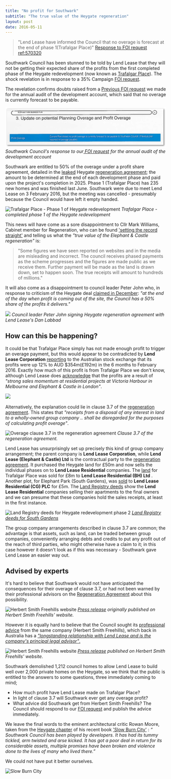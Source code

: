 ```yaml
---
title: "No profit for Southwark"
subtitle: "The true value of the Heygate regeneration"
layout: post
date: 2016-05-11
---
```

> "Lend Lease have informed the Council that no overage is forecast at the end of phase 1(Trafalgar Place)" [Response to FOI request ref:570320](https://www.whatdotheyknow.com/request/heygate_regeneration_agreement_a#incoming-800392)

Southwark Council has been stunned to be told by Lend Lease that they will not be getting their expected share of the profits from the first completed phase of the Heygate redevelopment (now known as [Trafalgar Place](http://www.elephantpark.co.uk/local-area/trafalgar-place)). The shock revelation is in response to a 35% Campaign [FOI request](https://www.whatdotheyknow.com/request/heygate_regeneration_agreement_a).

The revelation confirms doubts raised from a [Previous FOI request](https://www.whatdotheyknow.com/request/heygate_estate_regeneration_annu#incoming-841546) we made for the annual audit of the development account, which said that no overage is currently forecast to be payable.

![Council's response to our FOI request about overage](/img/ElephantParkBusinessPlanFeb2016.png)
*Southwark Council's response to our[ FOI request](https://www.whatdotheyknow.com/request/heygate_estate_regeneration_annu) for the annual audit of the development account*

Southwark are entitled to 50% of the overage under a profit share agreement, detailed in the [leaked](http://www.newstatesman.com/news/2013/02/southwark-accidentally-leaks-confidential-information) Heygate [regeneration agreement](https://southwarknotes.files.wordpress.com/2013/02/ra.pdf); the amount to be determined at the end of each development phase and paid upon the project's completion in 2025.  Phase 1 (Trafalgar Place) has 235 new homes and was finished last June.  Southwark were due to meet Lend Lease on 3 February 2016, but the meeting was cancelled - presumably because the Council would have left it empty handed.

![Trafalgar Place - Phase 1 of Heygate redevelopment](http://www.elephantpark.co.uk/local-area/~/media/Developments/UK/EP/Images/Trafalgar%20Place/CGI%20Gallery/DS31656%20002TP.jpg)
*Trafalgar Place - completed phase 1 of the Heygate redevelopment*

This news will have come as a sore disappointment to Cllr Mark Williams, Cabinet member for Regeneration, who can be found ['setting the record straight'](http://www.southwark.gov.uk/news/article/1785/setting_the_record_straight_the_true_value_of_the_elephant_and_castle_regeneration) and telling us what the _"true value of the Elephant & Castle regeneration"_ is: 
 
> "Some figures we have seen reported on websites and in the media are misleading and incorrect. The council receives phased payments as the scheme progresses and the figures are made public as we receive them. Further payment will be made as the land is drawn down, set to happen soon. The true receipts will amount to hundreds of millions."

It will also come as a disappointment to council leader Peter John who, in response to criticism of the Heygate deal [claimed in December](https://youtu.be/Emvo16iBxFE?t=4m14s): _"at the end of the day when profit is coming out of the site, the Council has a 50% share of the profits it delivers."_

![](http://www.london-se1.co.uk/news/imageuploads/1280161383_62.49.27.213.jpg)
*Council leader Peter John signing Heygate regeneration agreement with Lend Lease's Dan Labbad*

## How can this be happening?

It could be that Trafalgar Place simply has not made enough profit to trigger an  overage payment, but this would appear to be contradicted by __Lend Lease Corporation__ [reporting](http://www.afr.com/real-estate/commercial/lendlease-firsthalf-net-profit-rises-121pc-to-354-million-20160216-gmvxux) to the Australian stock exchange that its profits were up 12% to AUD $354m(£192m) in the 6 months to February 2016. Exactly how much of this profit is from Trafalgar Place we don't know, although Lend Lease does [acknowledge](http://www.smh.com.au/business/property/lendlease-reports-a-3538-million-profit-20160216-gmvo2z.html) that the profits are a result of _"strong sales momentum at residential projects at Victoria Harbour in Melbourne and Elephant & Castle in London"_.  

![](http://35percent.org/img/lendleaseprofits.png)

Alternatively, the explanation could lie in clause 3.7 of the [regeneration agreement](https://southwarknotes.files.wordpress.com/2013/02/ra.pdf). This states that _"receipts from a disposal of any interest in land to a wholly-owned group company .. shall be disregarded for the purposes of calculating profit overage"_.  

![Overage clause 3.7 in the regeneration agreement](http://35percent.org/img/overageclause.png)
*Clause 3.7 of the regeneration agreement.*

Lend Lease has unsurprisingly set up precisely this kind of group company arrangement; the parent company is **Lend Lease Corporation**, while __Lend Lease (Elephant & Castle) Ltd__ is the contractual party to the [regeneration agreement](https://southwarknotes.files.wordpress.com/2013/02/ra.pdf). It purchased the Heygate land for £50m and now sells the individual phases on to  **Lend Lease Residential** companies.  The [land](http://35percent.org/img/LRegisterTrafalgarPlace.pdf) for Trafalgar Place was sold for £8m to  __Lend Lease Residential (BH) Ltd__ . Another plot, for Elephant Park (South Gardens), was [sold](http://crappistmartin.github.io/images/LRegisterSouthGardens.pdf) to __Lend Lease Residential (CG)  PLC__  for £5m. The [Land Registry deeds](http://crappistmartin.github.io/images/LRegisterSouthGardens.pdf) show the  **Lend Lease Residential** companies selling their apartments to the final owners and we can presume that these companies hold the sales receipts, at least in the first instance.

![Land Registry deeds for Heygate redevelopment phase 2](http://35percent.org/img/LRegisterSouthGardens.png)
*[Land Registry deeds for South Gardens](http://crappistmartin.github.io/images/LRegisterSouthGardens.pdf)*

The group company arrangements described in clause 3.7 are common; the advantage is that assets, such as land, can be traded between group companies, conveniently arranging debts and credits to put any profit out of the reach of third parties, who might otherwise have a claim to it; in this case however it doesn't look as if this was necessary - Southwark gave Lend Lease an easier way out.

## Advised by experts
It's hard to believe that Southwark would not have anticipated the consequences for their overage of clause 3.7,  or had not been warned by their professional advisors on the [Regeneration Agreement](https://southwarknotes.files.wordpress.com/2013/02/ra.pdf) about this possibility. 


![Herbert Smith Freehills website](http://35percent.org/img/hsf.png)
*[Press release](https://web.archive.org/web/20160316171355/http://www.herbertsmithfreehills.com/news/news20100810-hs-advises-the-london-borough-of-southwark-on-elephant-and-castle-regeneration) originally published on Herbert Smith Freehills' website.*

However it is equally hard to believe that the Council sought its  [professional advice](https://web.archive.org/web/20160316171355/http://www.herbertsmithfreehills.com/news/news20100810-hs-advises-the-london-borough-of-southwark-on-elephant-and-castle-regeneration) from the same company (Herbert Smith Freehills), which back in Australia has a [ _"longstanding relationship with Lend Lease and is the company's principal legal advisor"_.](https://web.archive.org/web/20160228155112/http://www.herbertsmithfreehills.com/news/news20120707-fh-freehillsadvisortolendleasebarangaroosouthdev)  


![Herbert Smith Freehills website](https://i.imgur.com/m55Lk1a.png)
*[Press release](https://web.archive.org/web/20160228155112/http://www.herbertsmithfreehills.com/news/news20120707-fh-freehillsadvisortolendleasebarangaroosouthdev) published on Herbert Smith Freehills' website.*

Southwark demolished 1,212 council homes to allow Lend Lease to build well over 2,000 private homes on the Heygate, so we think that the public is entitled to the answers to some questions, three immediately coming to mind;

- How much profit have Lend Lease made on Trafalgar Place? 
- In light of clause 3.7 will Southwark ever get any overage profit?
- What advice did Southwark get from Herbert Smith Freehills? The Council should respond to our [FOI request](https://www.whatdotheyknow.com/request/financial_advice_on_signing_rege#incoming-775158) and publish the advice immediately. 

We leave the final words to the eminent architectural critic Rowan Moore, taken from the [Heygate chapter](http://crappistmartin.github.io/images/slowburncity.pdf) of his recent book  ['Slow Burn City'](http://www.prospectmagazine.co.uk/features/london-time-for-plan-b) :  *“ Southwark Council has been played by developers. It has had its tummy tickled, arm twisted and arse kicked. It has got a poor deal in return for its considerable assets, multiple promises have been broken and violence done to the lives of many who lived there.”*

We could not have put it better ourselves.

![Slow Burn City](https://www.panmacmillan.com/PanMacmillanCorporateSite/files/47/472cb0c1-3379-4cc8-bd08-7b9a1e6de092_300_461.jpg)

<meta name="twitter:card" content="summary" />
<meta name="twitter:title" content="No profit for Southwark - the true value of the Heygate regeneration" />
<meta name="twitter:description" content="Southwark Council has been told by Lend Lease that it won't be getting its expected share of the profits from the first completed phase of the Heygate redevelopment" />
<meta name="twitter:image" content="http://35percent.org/img/lendleaseprofits.png" />

